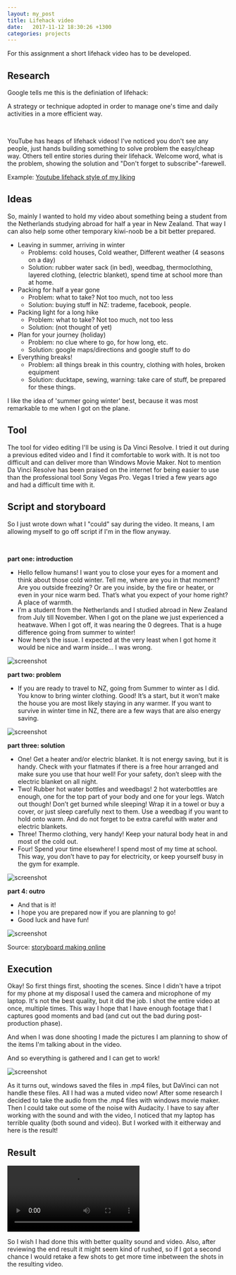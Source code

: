 ```yaml
---
layout: my_post
title: Lifehack video
date:   2017-11-12 18:30:26 +1300
categories: projects
---
```


For this assignment a short lifehack video has to be developed. 

## Research 

Google tells me this is the definiation of lifehack:

A strategy or technique adopted in order to manage one's time and daily activities in a more efficient way.

<br>

YouTube has heaps of lifehack videos! I've noticed you don't see any people, just hands building something to solve problem the easy/cheap way. Others tell entire stories during their lifehack. Welcome word, what is the problem, showing the solution and "Don't forget to subscribe"-farewell.

Example: [Youtube lifehack style of my liking](	https://www.youtube.com/watch?v=ZVmsiskjPgI)

## Ideas

So, mainly I wanted to hold my video about something being a student from the Netherlands studying abroad for half a year in New Zealand. That way I can also help some other temporary kiwi-noob be a bit better prepared. 

+ Leaving in summer, arriving in winter
  - Problems: cold houses, Cold weather, Different weather (4 seasons on a day)
  - Solution: rubber water sack (in bed), weedbag, thermoclothing, layered clothing, (electric blanket), spend time at school more than at home.
+ Packing for half a year gone
  - Problem: what to take? Not too much, not too less
  - Solution: buying stuff in NZ: trademe, facebook, people.
+ Packing light for a long hike
  - Problem: what to take? Not too much, not too less
  - Solution: (not thought of yet)
+ Plan for your journey (holiday)  
  - Problem: no clue where to go, for how long, etc. 
  - Solution: google maps/directions and google stuff to do 
+ Everything breaks!
  - Problem: all things break in this country, clothing with holes, broken equipment
  - Solution: ducktape, sewing, warning: take care of stuff, be prepared for these things.

I like the idea of 'summer going winter' best, because it was most remarkable to me when I got on the plane. 

## Tool

The tool for video editing I'll be using is Da Vinci Resolve. I tried it out during a previous edited video and I find it comfortable to work with. It is not too difficult and can deliver more than Windows Movie Maker. Not to mention Da Vinci Resolve has been praised on the internet for being easier to use than the professional tool Sony Vegas Pro. Vegas I tried a few years ago and had a difficult time with it.

## Script and storyboard

So I just wrote down what I "could" say during the video. It means, I am allowing myself to go off script if I'm in the flow anyway. 

<br>

**part one: introduction**

+ Hello fellow humans! I want you to close your eyes for a moment and think about those cold winter. Tell me, where are you in that moment? Are you outside freezing? Or are you inside, by the fire or heater, or even in your nice warm bed. That’s what you expect of your home right? A place of warmth. 
+ I’m a student from the Netherlands and I studied abroad in New Zealand from July till November. When I got on the plane we just experienced a heatwave. When I got off, it was nearing the 0 degrees. That is a huge difference going from summer to winter! 
+ Now here’s the issue. I expected at the very least when I got home it would be nice and warm inside… I was wrong. 

![screenshot]({{site.url}}\assets\lifehack\screenshots\storyboard_1.jpg)

**part two: problem**

+ If you are ready to travel to NZ, going from Summer to winter as I did. You know to bring winter clothing. Good! It’s a start, but it won’t make the house you are most likely staying in any warmer. If you want to survive in winter time in NZ, there are a few ways that are also energy saving.

![screenshot]({{site.url}}\assets\lifehack\screenshots\storyboard_1.jpg)

**part three: solution**

+ One! Get a heater and/or electric blanket. It is not energy saving, but it is handy. Check with your flatmates if there is a free hour arranged and make sure you use that hour well! For your safety, don’t sleep with the electric blanket on all night. 
+ Two! Rubber hot water bottles and weedbags! 2 hot waterbottles are enough, one for the top part of your body and one for your legs. Watch out though! Don’t get burned while sleeping! Wrap it in a towel or buy a cover, or just sleep carefully next to them. Use a weedbag if you want to hold onto warm. And do not forget to be extra careful with water and electric blankets. 
+ Three! Thermo clothing, very handy! Keep your natural body heat in and most of the cold out.
+ Four! Spend your time elsewhere! I spend most of my time at school. This way, you don’t have to pay for electricity, or keep yourself busy in the gym for example. 

![screenshot]({{site.url}}\assets\lifehack\screenshots\storyboard_2.jpg)

**part 4: outro**

+ And that is it! 
+ I hope you are prepared now if you are planning to go!
+ Good luck and have fun!

![screenshot]({{site.url}}\assets\lifehack\screenshots\storyboard_1.jpg)

Source: [storyboard making online](http://www.storyboardthat.com/)

## Execution

Okay! So first things first, shooting the scenes. Since I didn't have a tripot for my phone at my disposal I used the camera and microphone of my laptop. It's not the best quality, but it did the job. I shot the entire video at once, multiple times. This way I hope that I have enough footage that I captures good moments and bad (and cut out the bad during post-production phase).

And when I was done shooting I made the pictures I am planning to show of the items I'm talking about in the video. 

And so everything is gathered and I can get to work! 

![screenshot]({{site.url}}\assets\lifehack\screenshots\screenshot_1.jpg)

As it turns out, windows saved the files in .mp4 files, but DaVinci can not handle these files. All I had was a muted video now! After some research I decided to take the audio from the .mp4 files with windows movie maker. Then I could take out some of the noise with Audacity. I have to say after working with the sound and with the video, I noticed that my laptop has terrible quality (both sound and video). But I worked with it eitherway and here is the result!

## Result

<video controls>
  <source src="{{site.url}}\assets\lifehack\lifehack_wintertime.mp4" type="video/mp4">
  Your browser does not support HTML5 video.
</video>

So I wish I had done this with better quality sound and video. Also, after reviewing the end result it might seem kind of rushed, so if I got a second chance I would retake a few shots to get more time inbetween the shots in the resulting video.

<br>
